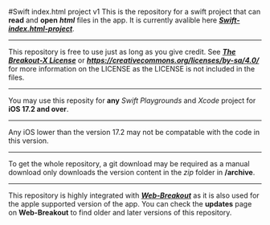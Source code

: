 #Swift index.html project v1
This is the repository for a swift project that can **read** and **open** ***html*** files in the app.
It is currently avalible here [***Swift-index.html-project***](https://breakout-x.github.io/swift-index.html-project/).
___________
This repository is free to use just as long as you give credit.
See [***The Breakout-X License***](https://breakout-x.github.io/swift-index.html-project/) or ***https://creativecommons.org/licenses/by-sa/4.0/*** for more information on the LICENSE as the LICENSE is not included in the files.
___________
You may use this reposity for **any** *Swift Playgrounds* and *Xcode* project for **iOS 17.2 and over**.
___________
Any iOS lower than the version 17.2 may not be compatable with the code in this version.
___________
To get the whole repository, a git download may be required as a manual download only downloads the version content in the *zip* folder in **/archive**.
___________
This repository is highly integrated with [***Web-Breakout***](https://breakout-x.github.io/web-breakout/) as it is also used for the apple supported version of the app. You can check the **updates** page on **Web-Breakout** to find older and later versions of this repository.
